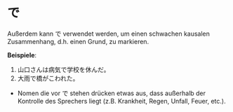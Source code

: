 # で

Außerdem kann で verwendet werden, um einen schwachen kausalen Zusammenhang, d.h. einen Grund, zu markieren.

**Beispiele**:

1. 山口さんは病気で学校を休んだ。
2. 大雨で橋がこわれた。

- Nomen die vor で stehen drücken etwas aus, dass außerhalb der Kontrolle des Sprechers liegt (z.B. Krankheit, Regen, Unfall, Feuer, etc.).
